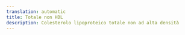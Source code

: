 ```yaml
---
translation: automatic
title: Totale non HDL
description: Colesterolo lipoproteico totale non ad alta densità
---
```

